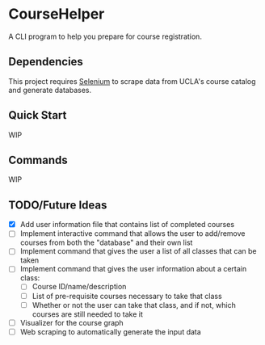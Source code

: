# CourseHelper
A CLI program to help you prepare for course registration.

## Dependencies
This project requires [Selenium](https://www.selenium.dev/) to scrape data from
UCLA's course catalog and generate databases.

## Quick Start
WIP

## Commands
WIP

## TODO/Future Ideas
- [X] Add user information file that contains list of completed courses
- [ ] Implement interactive command that allows the user to add/remove courses
  from both the "database" and their own list
- [ ] Implement command that gives the user a list of all classes that can be
  taken
- [ ] Implement command that gives the user information about a certain class:
  - [ ] Course ID/name/description
  - [ ] List of pre-requisite courses necessary to take that class
  - [ ] Whether or not the user can take that class, and if not, which courses
    are still needed to take it
- [ ] Visualizer for the course graph
- [ ] Web scraping to automatically generate the input data
